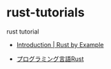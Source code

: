 # rust-tutorials
rust tutorial

- [Introduction | Rust by Example](http://rust-lang-ja.org/rust-by-example)

- [プログラミング言語Rust](https://rust-lang-ja.github.io/the-rust-programming-language-ja/1.6/book)

